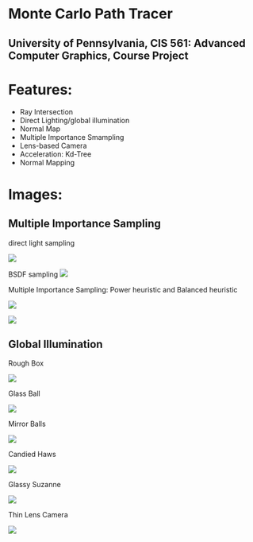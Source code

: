 Monte Carlo Path Tracer
======================

University of Pennsylvania, CIS 561: Advanced Computer Graphics, Course Project
------------
# Features:
- Ray Intersection
- Direct Lighting/global illumination
- Normal Map
- Multiple Importance Smampling
- Lens-based Camera
- Acceleration: Kd-Tree
- Normal Mapping
# Images:
## Multiple Importance Sampling
direct light sampling

![](Renders/veachScene_Runshi_NOMIS.png)

BSDF sampling
![](Renders/veachScene_Runshi_Naive.png)

Multiple Importance Sampling: Power heuristic and Balanced heuristic

![](Renders/veachScene_Runshi_Power.png)

![](Renders/veachScene_Runshi_Balanced.png)

## Global Illumination
Rough Box

![](Renders/roughboxFull.png)

Glass Ball

![](Renders/glassballFull.png)

Mirror Balls

![](Renders/mirrorBalls.png)

Candied Haws

![](Renders/chainsBall.png)

Glassy Suzanne

![](Renders/glassSuzanne.png)

Thin Lens Camera

![](Renders/thinLensCamera.png)
